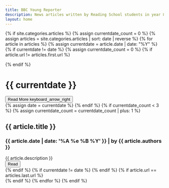 ```yaml
---
title: BBC Young Reporter
description: News articles written by Reading School students in year 8
layout: home
---
```


{% if site.categories.articles %}
{% assign currentdate_count = 0 %}
{% assign articles = site.categories.articles | sort: date | reverse %}
{% for article in articles %}
{% assign currentdate = article.date | date: "%Y" %}
{% if currentdate != date %}
{% assign currentdate_count = 0 %}
{% if article.url != articles.first.url %}
    </div>
</div>
<div class="splitter"></div>
{% endif %}
<div class="article-section parallax-section" data-jarallax data-speed="0.4" style="background-image: url('/images/backgrounds/{{ currentdate }}.jpg');">
    <div class="article-section-header">
        <h1>{{ currentdate }}</h1>
        <button class="mdc-button " data-mdc-auto-init="MDCRipple" onclick="window.location='/{{ currentdate }}';">Read More <span class="material-icons">keyboard_arrow_right</span></button>
    </div>
    <div class="articles">
{% assign date = currentdate %}
{% endif %}
{% if currentdate_count < 3 %}
{% assign currentdate_count = currentdate_count | plus: 1 %}
<div class="mdc-card">
    <div class="mdc-card__media mdc-card__media--16-9 {{ article.url | relative_url | replace: '/', '-' | replace: '.', '-' }}"></div>
    <div class="mdc-card-content">
        <h2 class="mdc-typography--headline6">{{ article.title }}</h2>
        <h3 class="mdc-typography--subtitle2">
            <time class="timeago" datetime="{{ article.date | date: '%Y-%m-%d' }}T{{ article.date | date: '%H:%M:%S' }}">{{ article.date | date: '%A %e %B %Y' }}</time>
            | by {{ article.authors }}
        </h3>
    </div>
    <div class="mdc-typography--body2">{{ article.description }}</div>
    <div class="mdc-card__actions">
        <div class="mdc-card__action-buttons">
            <button class="mdc-button mdc-card__action mdc-card__action--button" data-mdc-auto-init="MDCRipple" onclick="window.location='{{ article.url | relative_url }}';">Read</button>
        </div>
    </div>
</div>
<style>
    .{{ article.url | relative_url | replace: '/', '-' | replace: '.', '-' }} {
        background-image: url("/images/{{ article.url | relative_url | remove: '.html' | replace: '/', '-' | remove: '-articles-' }}.jpg");
    }
</style>
{% endif %}
{% if currentdate != date %}
{% endif %}
{% if article.url == articles.last.url %}
    </div>
</div>
{% endif %}
{% endfor %}
{% endif %}